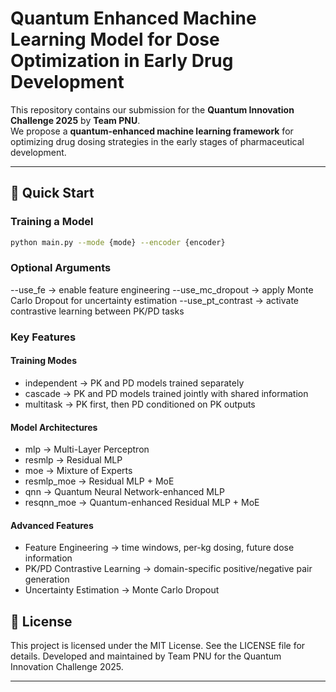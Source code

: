 # Quantum Enhanced Machine Learning Model for Dose Optimization in Early Drug Development

This repository contains our submission for the **Quantum Innovation Challenge 2025** by **Team PNU**.  
We propose a **quantum-enhanced machine learning framework** for optimizing drug dosing strategies in the early stages of pharmaceutical development.

---

## 🚀 Quick Start

### Training a Model
```bash
python main.py --mode {mode} --encoder {encoder} 
```
### Optional Arguments
--use_fe → enable feature engineering
--use_mc_dropout → apply Monte Carlo Dropout for uncertainty estimation
--use_pt_contrast → activate contrastive learning between PK/PD tasks

### Key Features
#### Training Modes
- independent → PK and PD models trained separately
- cascade → PK and PD models trained jointly with shared information
- multitask → PK first, then PD conditioned on PK outputs

#### Model Architectures
- mlp → Multi-Layer Perceptron
- resmlp → Residual MLP
- moe → Mixture of Experts
- resmlp_moe → Residual MLP + MoE
- qnn → Quantum Neural Network-enhanced MLP
- resqnn_moe → Quantum-enhanced Residual MLP + MoE

#### Advanced Features
- Feature Engineering → time windows, per-kg dosing, future dose information
- PK/PD Contrastive Learning → domain-specific positive/negative pair generation
- Uncertainty Estimation → Monte Carlo Dropout

## 📄 **License**

This project is licensed under the MIT License. See the LICENSE file for details. Developed and maintained by Team PNU for the Quantum Innovation Challenge 2025.

 ---

